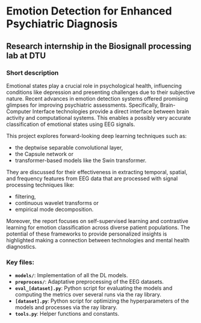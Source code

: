 # Emotion Detection for Enhanced Psychiatric Diagnosis

## Research internship in the Biosignall processing lab at DTU

### Short description

Emotional states play a crucial role in psychological health, influencing conditions like depression and presenting
challenges due to their subjective nature. Recent advances in emotion detection systems offered promising glimpses for
improving psychiatric assessments. Specifically, Brain-Computer Interface technologies provide a direct interface between brain
activity and computational systems. This enables a possibly very accurate classification of emotional states using EEG signals.

This project explores forward-looking deep learning techniques such as:

- the deptwise separable convolutional layer,
- the Capsule network or
- transformer-based models like the Swin transformer.

They are discussed for their effectiveness in extracting temporal, spatial, and frequency features from EEG data that are
processed with signal processing techniques like:

- filtering,
- continuous wavelet transforms or
- empirical mode decomposition.

Moreover, the report focuses on self-supervised learning and contrastive learning for emotion classification across diverse patient
populations. The potential of these frameworks to provide personalized insights is highlighted making a connection between technologies
and mental health diagnostics.

### Key files:

- **`models/`**: Implementation of all the DL models.
- **`preprocess/`**: Adaptative preprocessing of the EEG datasets.
- **`eval_[dataset].py`**: Python script for evaluating the models and computing the metrics over several runs via the ray library.
- **`[dataset].py`**: Python script for optimizing the hyperparameters of the models and processes via the ray library.
- **`tools.py`**: Helper functions and constants.
